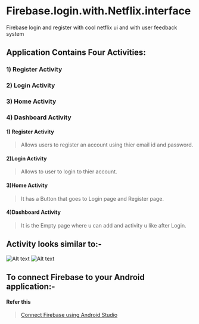 # Firebase.login.with.Netflix.interface
Firebase login and register with cool netflix ui and with user feedback system

## Application Contains Four Activities:

### 1) Register Activity 
### 2) Login Activity 
### 3) Home Activity
### 4) Dashboard Activity

#### 1) Register Activity 
> Allows users to register an account using thier email id and password.


#### 2)Login Activity
> Allows to user to login to thier account.

#### 3)Home Activity
> It has a Button that goes to Login page and Register page.


#### 4)Dashboard Activity
>It is the Empty page where u can add and activity u like after Login.

## Activity looks similar to:-

![Alt text](img/home.png?raw=true "MainActivity")
![Alt text](img/1.jpg=100x20)


## To connect Firebase to your Android application:-
#### Refer this
> [Connect Firebase using Android Studio](https://firebase.google.com/docs/android/setup)
